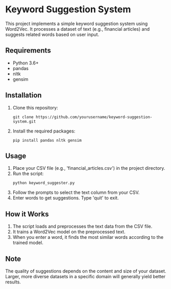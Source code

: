 # Keyword Suggestion System

This project implements a simple keyword suggestion system using Word2Vec. It processes a dataset of text (e.g., financial articles) and suggests related words based on user input.

## Requirements

- Python 3.6+
- pandas
- nltk
- gensim

## Installation

1. Clone this repository:
   ```
   git clone https://github.com/yourusername/keyword-suggestion-system.git
   ```
2. Install the required packages:
   ```
   pip install pandas nltk gensim
   ```

## Usage

1. Place your CSV file (e.g., 'financial_articles.csv') in the project directory.
2. Run the script:
   ```
   python keyword_suggester.py
   ```
3. Follow the prompts to select the text column from your CSV.
4. Enter words to get suggestions. Type 'quit' to exit.

## How it Works

1. The script loads and preprocesses the text data from the CSV file.
2. It trains a Word2Vec model on the preprocessed text.
3. When you enter a word, it finds the most similar words according to the trained model.

## Note

The quality of suggestions depends on the content and size of your dataset. Larger, more diverse datasets in a specific domain will generally yield better results.